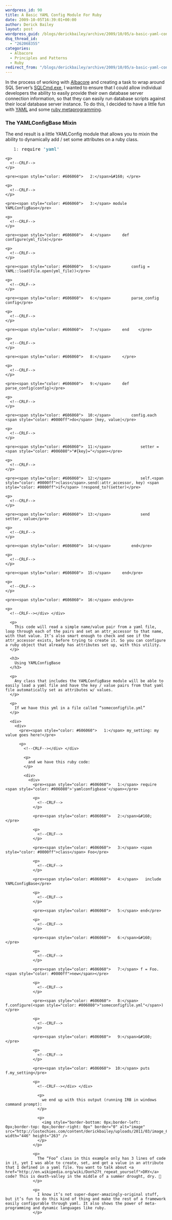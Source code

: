 ```yaml
---
wordpress_id: 90
title: A Basic YAML Config Module For Ruby
date: 2009-10-05T16:39:01+00:00
author: Derick Bailey
layout: post
wordpress_guid: /blogs/derickbailey/archive/2009/10/05/a-basic-yaml-config-module-for-ruby.aspx
dsq_thread_id:
  - "262068355"
categories:
  - Albacore
  - Principles and Patterns
  - Ruby
redirect_from: "/blogs/derickbailey/archive/2009/10/05/a-basic-yaml-config-module-for-ruby.aspx/"
---
```

In the process of working with [Albacore](http://github.com/derickbailey/Albacore) and creating a task to wrap around SQL Server’s [SQLCmd.exe](http://msdn.microsoft.com/en-us/library/ms162773.aspx), I wanted to ensure that I could allow individual developers the ability to easily provide their own database server connection information, so that they can easily run database scripts against their local database server instance. To do this, I decided to have a little fun with [YAML](http://www.yaml.org/) and some [ruby metaprogramming](http://pragdave.blogs.pragprog.com/pragdave/2008/06/screencasting-r.html). 

### The YAMLConfigBase Mixin

The end result is a little YAMLConfig module that allows you to mixin the ability to dynamically add / set some attributes on a ruby class.

<div>
  <div>
    <pre><span style="color: #606060">   1:</span> require <span style="color: #006080">'yaml'</span></pre>
    
    <p>
      <!--CRLF-->
    </p>
    
    <pre><span style="color: #606060">   2:</span>&#160; </pre>
    
    <p>
      <!--CRLF-->
    </p>
    
    <pre><span style="color: #606060">   3:</span> module YAMLConfigBase</pre>
    
    <p>
      <!--CRLF-->
    </p>
    
    <pre><span style="color: #606060">   4:</span>     def configure(yml_file)</pre>
    
    <p>
      <!--CRLF-->
    </p>
    
    <pre><span style="color: #606060">   5:</span>         config = YAML::load(File.open(yml_file))</pre>
    
    <p>
      <!--CRLF-->
    </p>
    
    <pre><span style="color: #606060">   6:</span>         parse_config config</pre>
    
    <p>
      <!--CRLF-->
    </p>
    
    <pre><span style="color: #606060">   7:</span>     end    </pre>
    
    <p>
      <!--CRLF-->
    </p>
    
    <pre><span style="color: #606060">   8:</span>     </pre>
    
    <p>
      <!--CRLF-->
    </p>
    
    <pre><span style="color: #606060">   9:</span>     def parse_config(config)</pre>
    
    <p>
      <!--CRLF-->
    </p>
    
    <pre><span style="color: #606060">  10:</span>         config.each <span style="color: #0000ff">do</span> |key, value|</pre>
    
    <p>
      <!--CRLF-->
    </p>
    
    <pre><span style="color: #606060">  11:</span>             setter = <span style="color: #006080">"#{key}="</span></pre>
    
    <p>
      <!--CRLF-->
    </p>
    
    <pre><span style="color: #606060">  12:</span>             self.<span style="color: #0000ff">class</span>.send(:attr_accessor, key) <span style="color: #0000ff">if</span> !respond_to?(setter)</pre>
    
    <p>
      <!--CRLF-->
    </p>
    
    <pre><span style="color: #606060">  13:</span>             send setter, value</pre>
    
    <p>
      <!--CRLF-->
    </p>
    
    <pre><span style="color: #606060">  14:</span>         end</pre>
    
    <p>
      <!--CRLF-->
    </p>
    
    <pre><span style="color: #606060">  15:</span>     end</pre>
    
    <p>
      <!--CRLF-->
    </p>
    
    <pre><span style="color: #606060">  16:</span> end</pre>
    
    <p>
      <!--CRLF--></div> </div> 
      
      <p>
        This code will read a simple name/value pair from a yaml file, loop through each of the pairs and set an attr_accessor to that name, with that value. It’s also smart enough to check and see if the attr_accessor exists, before trying to create it. So you can configure a ruby object that already has attributes set up, with this utility.
      </p>
      
      <h3>
        Using YAMLConfigBase
      </h3>
      
      <p>
        Any class that includes the YAMLConfigBase module will be able to easily load a yaml file and have the key / value pairs from that yaml file automatically set as attributes w/ values.
      </p>
      
      <p>
        If we have this yml in a file called “someconfigfile.yml”
      </p>
      
      <div>
        <div>
          <pre><span style="color: #606060">   1:</span> my_setting: my value goes here!</pre>
          
          <p>
            <!--CRLF--></div> </div> 
            
            <p>
              and we have this ruby code:
            </p>
            
            <div>
              <div>
                <pre><span style="color: #606060">   1:</span> require <span style="color: #006080">'yamlconfigbase'</span></pre>
                
                <p>
                  <!--CRLF-->
                </p>
                
                <pre><span style="color: #606060">   2:</span>&#160; </pre>
                
                <p>
                  <!--CRLF-->
                </p>
                
                <pre><span style="color: #606060">   3:</span> <span style="color: #0000ff">class</span> Foo</pre>
                
                <p>
                  <!--CRLF-->
                </p>
                
                <pre><span style="color: #606060">   4:</span>   include YAMLConfigBase</pre>
                
                <p>
                  <!--CRLF-->
                </p>
                
                <pre><span style="color: #606060">   5:</span> end</pre>
                
                <p>
                  <!--CRLF-->
                </p>
                
                <pre><span style="color: #606060">   6:</span>&#160; </pre>
                
                <p>
                  <!--CRLF-->
                </p>
                
                <pre><span style="color: #606060">   7:</span> f = Foo.<span style="color: #0000ff">new</span></pre>
                
                <p>
                  <!--CRLF-->
                </p>
                
                <pre><span style="color: #606060">   8:</span> f.configure(<span style="color: #006080">"someconfigfile.yml"</span>)</pre>
                
                <p>
                  <!--CRLF-->
                </p>
                
                <pre><span style="color: #606060">   9:</span>&#160; </pre>
                
                <p>
                  <!--CRLF-->
                </p>
                
                <pre><span style="color: #606060">  10:</span> puts f.my_setting</pre>
                
                <p>
                  <!--CRLF--></div> </div> 
                  
                  <p>
                    we end up with this output (running IRB in windows command prompt):
                  </p>
                  
                  <p>
                    <img style="border-bottom: 0px;border-left: 0px;border-top: 0px;border-right: 0px" border="0" alt="image" src="http://lostechies.com/content/derickbailey/uploads/2011/03/image_6CE8D814.png" width="446" height="263" />
                  </p>
                </p>
                
                <p>
                  The “Foo” class in this example only has 3 lines of code in it, yet I was able to create, set, and get a value in an attribute that I defined in a yaml file. You want to talk about <a href="http://en.wikipedia.org/wiki/Don%27t_repeat_yourself">DRY</a> code? This is death-valley in the middle of a summer drought, dry. 🙂
                </p>
                
                <p>
                  I know it’s not super-duper-amazingly-original stuff, but it’s fun to do this kind of thing and make the rest of a framework easily configurable through yaml. It also shows the power of meta-programming and dynamic languages like ruby.
                </p>